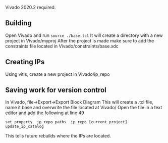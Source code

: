 Vivado 2020.2 required.

## Building 
Open Vivado and run ```source ./base.tcl```
It will create a directory with a new project in Vivado/myproj
After the project is made make sure to add the constraints file located in Vivado/constraints/base.xdc

## Creating IPs
Using vitis, create a new project in Vivado/ip_repo


## Saving work for version control
In Vivado, file->Export->Export Block Diagram
This will create a .tcl file, name it base and overwrite the file located at Vivado/
Open the file in a text editor and add the following at line 49
```
set_property  ip_repo_paths  ip_repo [current_project]
update_ip_catalog
```
This tells future rebuilds where the IPs are located.
